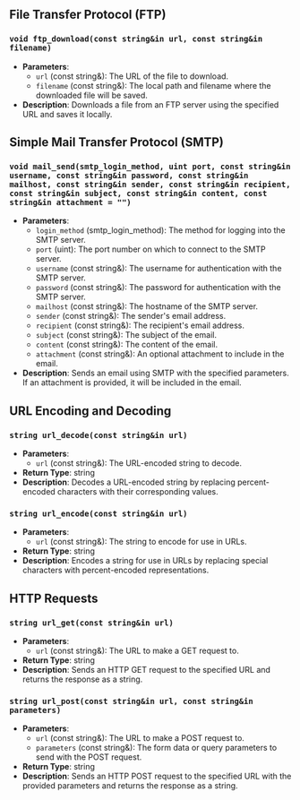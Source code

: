 ## File Transfer Protocol (FTP)

### `void ftp_download(const string&in url, const string&in filename)`
- **Parameters**:
  - `url` (const string&): The URL of the file to download.
  - `filename` (const string&): The local path and filename where the downloaded file will be saved.
- **Description**: Downloads a file from an FTP server using the specified URL and saves it locally.

## Simple Mail Transfer Protocol (SMTP)

### `void mail_send(smtp_login_method, uint port, const string&in username, const string&in password, const string&in mailhost, const string&in sender, const string&in recipient, const string&in subject, const string&in content, const string&in attachment = "")`
- **Parameters**:
  - `login_method` (smtp_login_method): The method for logging into the SMTP server.
  - `port` (uint): The port number on which to connect to the SMTP server.
  - `username` (const string&): The username for authentication with the SMTP server.
  - `password` (const string&): The password for authentication with the SMTP server.
  - `mailhost` (const string&): The hostname of the SMTP server.
  - `sender` (const string&): The sender's email address.
  - `recipient` (const string&): The recipient's email address.
  - `subject` (const string&): The subject of the email.
  - `content` (const string&): The content of the email.
  - `attachment` (const string&): An optional attachment to include in the email.
- **Description**: Sends an email using SMTP with the specified parameters. If an attachment is provided, it will be included in the email.

## URL Encoding and Decoding

### `string url_decode(const string&in url)`
- **Parameters**:
  - `url` (const string&): The URL-encoded string to decode.
- **Return Type**: string
- **Description**: Decodes a URL-encoded string by replacing percent-encoded characters with their corresponding values.

### `string url_encode(const string&in url)`
- **Parameters**:
  - `url` (const string&): The string to encode for use in URLs.
- **Return Type**: string
- **Description**: Encodes a string for use in URLs by replacing special characters with percent-encoded representations.

## HTTP Requests

### `string url_get(const string&in url)`
- **Parameters**:
  - `url` (const string&): The URL to make a GET request to.
- **Return Type**: string
- **Description**: Sends an HTTP GET request to the specified URL and returns the response as a string.

### `string url_post(const string&in url, const string&in parameters)`
- **Parameters**:
  - `url` (const string&): The URL to make a POST request to.
  - `parameters` (const string&): The form data or query parameters to send with the POST request.
- **Return Type**: string
- **Description**: Sends an HTTP POST request to the specified URL with the provided parameters and returns the response as a string.
